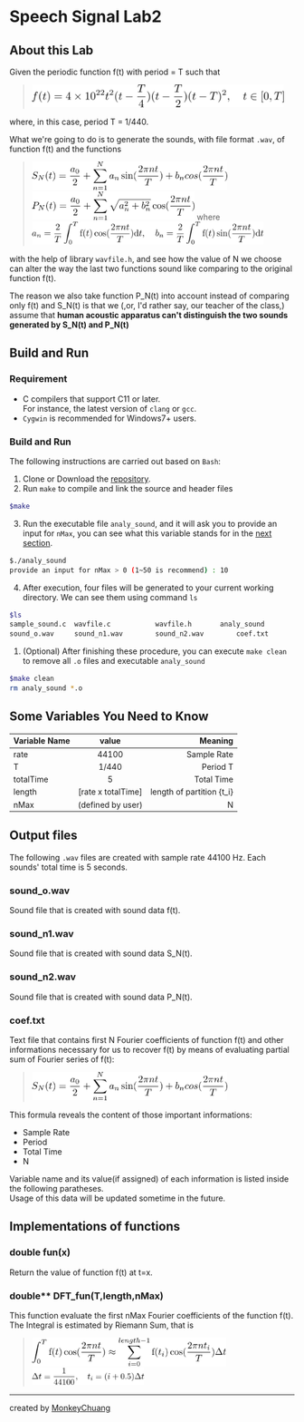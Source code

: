 # Speech Signal Lab2

## About this Lab
Given the periodic function f(t) with period = T such that
> <img src="./pic/fun.png" height="40">

 where, in this case, period T = 1/440.

What we're going to do is to generate the sounds, with file format `.wav`, of function f(t) and the functions
> <img src="./pic/S_N.png" height="50">  
> <img src="./pic/P_N.png" height="50">  
> where  
> <img src="./pic/coef.png" height="40">

 with the help of library `wavfile.h`,
 and see how the value of N we choose
 can alter the way the last two functions
 sound like comparing to the original function f(t).

 The reason we also take function P\_N(t) into account instead of comparing only f(t) and S\_N(t) is that we (,or, I'd rather say, our teacher of the class,) assume that **human acoustic apparatus can't distinguish
  the two sounds generated by S\_N(t) and P\_N(t)**

## Build and Run
### Requirement
* C compilers that support C11 or later.  
 For instance, the latest version of `clang` or `gcc`.
* `Cygwin` is recommended for Windows7+ users.

### Build and Run
The following instructions are carried out based on `Bash`:  

1.  Clone or Download the [repository](https://github.com/MonkeyChuang/SpeechSignal_lab2.git).    
2.  Run `make` to compile and link the source and header files   
  ```bash
$make
  ```  
 
3.  Run the executable file `analy_sound`, and it will ask you
	to provide an input for `nMax`, you can see what this variable stands for in the [next section](#svynk).   
  ```bash
$./analy_sound  
provide an input for nMax > 0 (1~50 is recommend) : 10
  ```  
  
4.  After execution, four files will be generated to your 
	current working directory. We can see them using command `ls`  
  ```bash
$ls   
sample_sound.c	wavfile.c			wavfile.h		analy_sound    
sound_o.wav		sound_n1.wav		sound_n2.wav		coef.txt   
  ```
  
1. (Optional) After finishing these procedure, you can execute
`make clean` to remove all `.o` files and executable `analy_sound`   
  ```bash
$make clean
rm analy_sound *.o
  ```

## <a name="svynk"></a>Some Variables You Need to Know
|Variable Name|value|Meaning|	 
|:------------|:---:|------:|
|rate|44100|Sample Rate|
|T|1/440|Period T|
|totalTime|5|Total Time|
|length|[rate x totalTime]|length of partition {t_i}|
|nMax|(defined by user)|N|
## Output files
The following `.wav` files are created with sample rate 44100 Hz. Each sounds' total time is 5 seconds. 
### sound_o.wav
Sound file that is created with sound data f(t).  
### sound_n1.wav
Sound file that is created with sound data S\_N(t).  
### sound_n2.wav
Sound file that is created with sound data P\_N(t).  

### coef.txt
Text file that contains first N Fourier coefficients of
function f(t) and other informations necessary for us to 
recover f(t) by means of evaluating partial sum of Fourier series of f(t):
> <img src="./pic/S_N.png" height="50">  

This formula reveals the content of those important informations:

*  Sample Rate
*  Period
*  Total Time
*  N  

Variable name and its value(if assigned) of each information is listed inside the following paratheses.   
Usage of this data will be updated sometime in the future.

## Implementations of functions
### double fun(x)
Return the value of function f(t) at t=x.
### double** DFT_fun(T,length,nMax)
This function evaluate the first nMax Fourier coefficients of the function f(t).  
The Integral is estimated by Riemann Sum, that is  
> <img src="./pic/esti.png" height="50">  
> <img src="./pic/delta.png" height="30">  

---
created by [MonkeyChuang](https://github.com/MonkeyChuang)